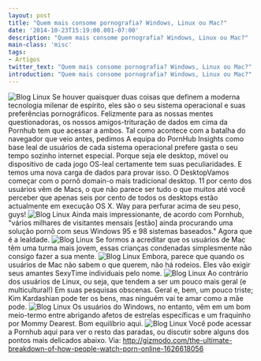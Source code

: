 ```yaml
---
layout: post
title: "Quem mais consome pornografia? Windows, Linux ou Mac?"
date: '2014-10-23T15:19:00.001-07:00'
description: "Quem mais consome pornografia? Windows, Linux ou Mac?"
main-class: 'misc'
tags:
- Artigos
twitter_text: "Quem mais consome pornografia? Windows, Linux ou Mac?"
introduction: "Quem mais consome pornografia? Windows, Linux ou Mac?"
---
```

![Blog Linux](http://i.kinja-img.com/gawker-media/image/upload/s--nXVfBFGc--/i1w01yuyauzwld9fdvon.jpg "Blog Linux")
Se houver quaisquer duas coisas que definem a moderna tecnologia milenar de espírito, eles são o seu sistema operacional e suas preferências pornográficos. Felizmente para as nossas mentes questionadoras, os nossos amigos-trituração de dados em cima da Pornhub tem que acessar a ambos. 
Tal como acontece com a batalha do navegador que veio antes, pedimos A equipa do PornHub Insights como base leal de usuários de cada sistema operacional prefere gasta o seu tempo sozinho internet especial. Porque seja ele desktop, móvel ou dispositivo de cada jogo OS-leal certamente tem suas peculiaridades. E temos uma nova carga de dados para provar isso.
O DesktopVamos começar com o pornô domain-o mais tradicional desktop. 11 por cento dos usuários vêm de Macs, o que não parece ser tudo o que muitos até você perceber que apenas seis por cento de todos os desktops estão actualmente em execução OS X. Way para perfurar acima de seu peso, guys!
![Blog Linux](http://i.kinja-img.com/gawker-media/image/upload/s--mncfHvkw--/c_fit,fl_progressive,q_80,w_636/mvmcwwxfwnjlsqb8yhjh.png "Blog Linux")
Ainda mais impressionante, de acordo com Pornhub, "vários milhares de visitantes mensais [estão] ainda procurando uma solução pornô com seus Windows 95 e 98 sistemas baseados." Agora que é a lealdade.
![Blog Linux](http://i.kinja-img.com/gawker-media/image/upload/s--c6FF13xU--/c_fit,fl_progressive,q_80,w_636/tfos1hrjmxd0rkmaclh7.png "Blog Linux")
Se formos a acreditar que os usuários de Mac têm uma turma mais jovem, essas crianças condenadas simplesmente não consigo fazer a sua mente.
![Blog Linux](http://i.kinja-img.com/gawker-media/image/upload/s--iVgAj8hi--/c_fit,fl_progressive,q_80,w_636/872452820116021030.png "Blog Linux")
Embora, parece que quando os usuários de Mac não sabem o que querem, não há rodeios. Eles vão exigir seus amantes SexyTime individuais pelo nome.
![Blog Linux](http://i.kinja-img.com/gawker-media/image/upload/s--dCH5mCRg--/c_fit,fl_progressive,q_80,w_636/a2u4qflabnjwou27abx6.png "Blog Linux")
Ao contrário dos usuários de Linux, ou seja, que tendem a ser um pouco mais geral (e multicultural!) Em suas pesquisas obscenas. Geral e, bem, um pouco triste; Kim Kardashian pode ter os bens, mas ninguém vai te amar como a mãe pode.
![Blog Linux](http://i.kinja-img.com/gawker-media/image/upload/s--q-woO5LM--/c_fit,fl_progressive,q_80,w_636/ybkqugmxx6x9zvmjbcgm.png "Blog Linux")
Os usuários do Windows, no entanto, vêm em um bom meio-termo entre abrigando afetos de estrelas específicas e um fraquinho por Mommy Dearest. Bom equilíbrio aqui.
![Blog Linux](http://i.kinja-img.com/gawker-media/image/upload/s---IUFeURH--/c_fit,fl_progressive,q_80,w_636/ao2nsyvxl9yjkyy4jxse.png "Blog Linux")
Você pode acessar a Pornhub aqui para ver o resto das paradas, ou discutir sobre alguns dos pontos mais delicados abaixo.
Via: http://gizmodo.com/the-ultimate-breakdown-of-how-people-watch-porn-online-1626618056
